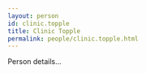 ```yaml
---
layout: person
id: clinic.topple
title: Clinic Topple
permalink: people/clinic.topple.html
---
```


Person details...